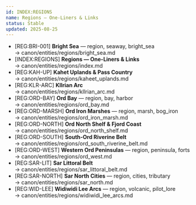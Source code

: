 ```yaml
---
id: INDEX:REGIONS
name: Regions — One-Liners & Links
status: Stable
updated: 2025-08-25
---
```


- [REG:BRI-001] **Bright Sea** — region, seaway, bright_sea  
  → canon/entities/regions/bright_sea.md
- [INDEX:REGIONS] **Regions — One-Liners & Links**  
  → canon/entities/regions/index.md
- [REG:KAH-UP] **Kahet Uplands & Pass Country**  
  → canon/entities/regions/kaheet_uplands.md
- [REG:KLR-ARC] **Kllrian Arc**  
  → canon/entities/regions/kllrian_arc.md
- [REG:ORD-BAY] **Ord Bay** — region, bay, harbor  
  → canon/entities/regions/ord_bay.md
- [REG:ORD-MARSH] **Ord Iron Marshes** — region, marsh, bog_iron  
  → canon/entities/regions/ord_iron_marsh.md
- [REG:ORD-NORTH] **Ord North Shelf & Fjord Coast**  
  → canon/entities/regions/ord_north_shelf.md
- [REG:ORD-SOUTH] **South-Ord Riverine Belt**  
  → canon/entities/regions/ord_south_riverine_belt.md
- [REG:ORD-WEST] **Western Ord Peninsulas** — region, peninsula, forts  
  → canon/entities/regions/ord_west.md
- [REG:SAR-LIT] **Sar Littoral Belt**  
  → canon/entities/regions/sar_littoral_belt.md
- [REG:SAR-NORTH] **Sar North Cities** — region, cities, tributary  
  → canon/entities/regions/sar_north.md
- [REG:WID-LEE] **Widiwidi Lee Arcs** — region, volcanic, pilot_lore  
  → canon/entities/regions/widiwidi_lee_arcs.md
